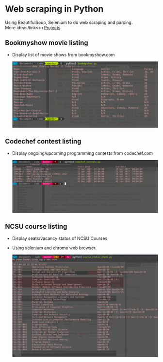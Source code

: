 # Web scraping in Python
Using BeautifulSoup, Selenium to do web scraping and parsing.  
More ideas/links in [Projects](projects.md)

## Bookmyshow movie listing
- Display list of movie shows from bookmyshow.com

  ![bookmyshow](bookmyshow_script.png)



## Codechef contest listing

- Display ongoing/upcoming programming contests from codechef.com

  ![bookmyshow](codechef_contests_script.png)



## NCSU course listing 

- Display seats/vacancy status of NCSU Courses

- Using selenium and chrome web browser.

  ![bookmyshow](course_check.png)


